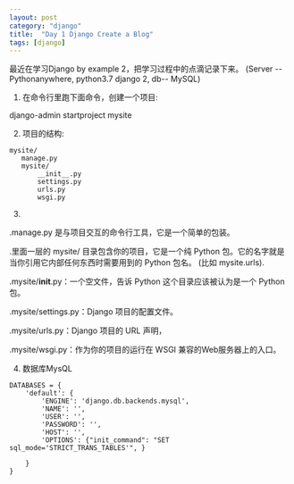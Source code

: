```yaml
---
layout: post
category: "django"
title:  "Day 1 Django Create a Blog"
tags: [django]
---
```

 
最近在学习Django by example 2，把学习过程中的点滴记录下来。
(Server --Pythonanywhere, python3.7   django 2, db-- MySQL)
<!-- more -->

1. 在命令行里跑下面命令，创建一个项目:

django-admin startproject mysite

2. 项目的结构:
```
mysite/
   manage.py
   mysite/
       __init__.py
       settings.py
       urls.py
       wsgi.py
```
3.
.manage.py 是与项目交互的命令行工具，它是一个简单的包装。


.里面一层的 mysite/ 目录包含你的项目，它是一个纯 Python 包。它的名字就是当你引用它内部任何东西时需要用到的 Python 包名。 (比如 mysite.urls).


.mysite/__init__.py：一个空文件，告诉 Python 这个目录应该被认为是一个 Python 包。


.mysite/settings.py：Django 项目的配置文件。


.mysite/urls.py：Django 项目的 URL 声明，


.mysite/wsgi.py：作为你的项目的运行在 WSGI 兼容的Web服务器上的入口。

4. 数据库MysQL

```
DATABASES = {
    'default': {
        'ENGINE': 'django.db.backends.mysql',
        'NAME': '',
        'USER': '',
        'PASSWORD': '',
        'HOST': '',
        'OPTIONS': {"init_command": "SET sql_mode='STRICT_TRANS_TABLES'", }

    }
}
```
